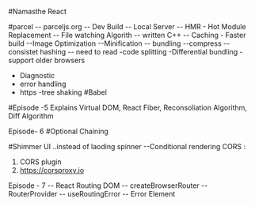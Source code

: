 #Namasthe React

#parcel -- parceljs.org
-- Dev Build
-- Local Server
-- HMR - Hot Module Replacement
-- File watching Algorith -- written C++
-- Caching - Faster build
--Image Optimization
--Minification
-- bundling
--compress
-- consistet hashing -- need to read
-code splitting
-Differential bundling - support older browsers

- Diagnostic
- error handling
- https
  -tree shaking
  #Babel

#Episode -5 Explains
Virtual DOM, React Fiber, Reconsoliation Algorithm, Diff Algorithm

Episode- 6
#Optional Chaining

#Shimmer UI ..instead of laoding spinner
--Conditional rendering
CORS :

1. CORS plugin
2. https://corsproxy.io

Episode - 7
-- React Routing DOM
-- createBrowserRouter
-- RouterProvider
-- useRoutingError
-- Error Element
